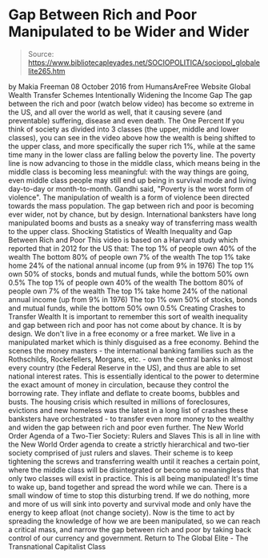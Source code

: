 # Gap Between Rich and Poor Manipulated to be Wider and Wider

> Source: https://www.bibliotecapleyades.net/SOCIOPOLITICA/sociopol_globalelite265.htm

by Makia Freeman 08 October 2016 from HumansAreFree Website
Global Wealth Transfer Schemes Intentionally Widening the Income Gap
The gap between the rich and poor (watch below video) has become so extreme in the US, and all over the world as well, that it causing severe (and preventable) suffering, disease and even death.
The One Percent
If you think of society as divided into 3 classes (the upper, middle and lower classes), you can see in the video above how the wealth is being shifted to the upper class, and more specifically the super rich 1%, while at the same time many in the lower class are falling below the poverty line. The poverty line is now advancing to those in the middle class, which means being in the middle class is becoming less meaningful:
with the way things are going, even middle class people may still end up being in survival mode and living day-to-day or month-to-month.
Gandhi said,
"Poverty is the worst form of violence".
The manipulation of wealth is a form of violence been directed towards the mass population.
The gap between rich and poor
is becoming ever wider,
not by chance, but by design.
International banksters have long
manipulated booms and busts
as a sneaky way of transferring
mass wealth to the upper class.
Shocking Statistics of Wealth Inequality and Gap Between Rich and Poor This video is based on a Harvard study which reported that in 2012 for the US that:
The top 1% of people own 40% of the wealth The bottom 80% of people own 7% of the wealth The top 1% take home 24% of the national annual income (up from 9% in 1976) The top 1% own 50% of stocks, bonds and mutual funds, while the bottom 50% own 0.5%
The top 1% of people own 40% of the wealth
The bottom 80% of people own 7% of the wealth
The top 1% take home 24% of the national annual income (up from 9% in 1976)
The top 1% own 50% of stocks, bonds and mutual funds, while the bottom 50% own 0.5%
Creating Crashes to Transfer Wealth It is important to remember this sort of wealth inequality and gap between rich and poor has not come about by chance. It is by design.
We don't live in a free economy or a free market. We live in a manipulated market which is thinly disguised as a free economy. Behind the scenes the money masters - the international banking families such as the Rothschilds, Rockefellers, Morgans, etc. - own the central banks in almost every country (the Federal Reserve in the US), and thus are able to set national interest rates. This is essentially identical to the power to determine the exact amount of money in circulation, because they control the borrowing rate.
They inflate and deflate to create booms, bubbles and busts. The housing crisis which resulted in millions of foreclosures, evictions and new homeless was the latest in a long list of crashes these banksters have orchestrated - to transfer even more money to the wealthy and widen the gap between rich and poor even further.
The New World Order Agenda of a Two-Tier Society: Rulers and Slaves This is all in line with the New World Order agenda to create a strictly hierarchical and two-tier society comprised of just rulers and slaves. Their scheme is to keep tightening the screws and transferring wealth until it reaches a certain point, where the middle class will be disintegrated or become so meaningless that only two classes will exist in practice. This is all being manipulated! It's time to wake up, band together and spread the word while we can. There is a small window of time to stop this disturbing trend. If we do nothing, more and more of us will sink into poverty and survival mode and only have the energy to keep afloat (not change society). Now is the time to act by spreading the knowledge of how we are been manipulated, so we can reach a critical mass, and narrow the gap between rich and poor by taking back control of our currency and government.
Return to The Global Elite - The Transnational Capitalist Class
